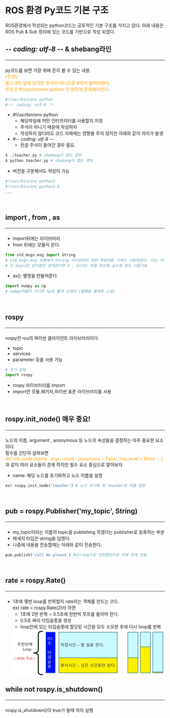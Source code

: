 # ROS 환경 Py코드 기본 구조
ROS환경에서 작성되는 python코드는 공토적인 기본 구조를 가지고 있다.
아래 내용은 ROS Pub & Sub 정리에 있는 코드를 기반으로 작성 되었다.

##  -*- coding: utf-8 -*- & shebang라인 <hr>

py코드를 보면 가장 위에 흔히 볼 수 있는 내용. <br>
<span style="color:orange"> (주의!) <br>
<span style="color:orange"> 둘다 #이 앞에 있지만 주석이 아니므로 #까지 붙여야한다. <br>
<span style="color:orange"> 무조건 #!/usr/bin/env python 이 맨위에 존재해야한다.
```py 
#!/usr/bin/env python 
#-*- coding: utf-8 -*-  
```

- #!/usr/bin/env python 
    - 해당파일에 어떤 인터프리터를 사용할지 지정 <br>
    - 주석이 아니기 때문에 작성하자
    - 작성하지 않더라도 코드 자체에는 영향을 주지 않지만 아래와 같이 차이가 발생 
- #-*- coding: utf-8 -*-  
    - 한글 주석이 들어간 경우 필요.
```py
$ ./teacher.py # shebang이 있는 경우
$ python teacher.py # shebang이 없는 경우
```
- 버전을 구분해서도 작성이 가능
```py
#!/usr/bin/env python3
#!/usr/bin/env python2.6
...
``` 

<br>

## import , from , as <hr>

- import뒤에는 라이브러리
- from 뒤에는 모듈이 온다.
```py 
from std_msgs.msg import String
# std_msgs.msg 모듈에서 String 라이브러리 관련 부분만을 가져다 사용하겠다. 라는 의미
# 단 msg니깐 문자형만 존재한다면 X , Int32 처럼 정수형 실수형 등도 사용가능 
```
- as는 별명을 만들어준다.
```py 
import numpy as np
# numpy이름이 기니깐 np로 짧게 쓰겠다.(별명을 붙여준 느낌)
```
<br>

##  rospy <hr>

rospy란 ros의 파이썬 클라이언트 라이브러리이다.
- topic
- services
- parameter 등을 사용 가능
```py
# 추가 방법
import rospy
```
- rospy 라이브러리를 import
- import란 모듈,패키지,파이썬 표준 라이브러리를 사용

<br>

## rospy.init_node()  매우 중요! <hr>
노드의 이름, argument , anonymous 등 노드의 속성들을 결정하는 아주 중요한 요소 이다. <br>
함수를 간단히 살펴보면<br>
<span style="color:orange">def init_node (name , argv =none , anoymous = False , log_level = None ....)</span> <br>
과 같이 여러 요소들이 존재 하지만 필수 요소 중심으로 알아보자

- name: 해당 노드를 초기화하고 노드 이름을 설정 
```py
ex) rospy.init_node('teacher') # 노드 초기화 뒤 teacher로 이름 설정
```
<br>

## pub = rospy.Publisher('my_topic', String) <hr>

- my_topic이라는 이름의 topic을 publishing 하겠다는 publisher로 등록하는 부분
- 메세지 타입은 string을 담겠다.
- 나중에 내용을 전송할때는 아래와 같이 전송한다.
```py
pub.publish('call me please') #string으로 선언했으므로 이에 맞게 전달
```
<br>

## rate = rospy.Rate()<hr>
- 1초에 몇번 loop를 반복할지 rate라는 객체를 만드는 코드. <br>
ex) rate = rospy.Rate(2)라 하면
    - 1초에 2번 반복 = 0.5초에 한번씩 루프를 돌아야 한다.
    - 0.5초 짜리 타임슬롯을 생성
    - loop안에 있는 타임슬롯에 할당된 시간을 모두 소모한 후에 다시 loop를 반복
    <img src = "./img/rospy_rate.JPG">

## while not rospy.is_shutdown() <hr>

rospy.is_shutdown()이 true가 될때 까지 실행